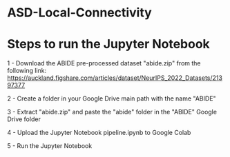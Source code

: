 # ASD-Local-Connectivity

# Steps to run the Jupyter Notebook

1 - Download the ABIDE pre-processed dataset "abide.zip" from the following link:
https://auckland.figshare.com/articles/dataset/NeurIPS_2022_Datasets/21397377

2 - Create a folder in your Google Drive main path with the name "ABIDE"

3 - Extract "abide.zip" and paste the "abide" folder in the "ABIDE" Google Drive folder

4 - Upload the Jupyter Notebook pipeline.ipynb to Google Colab

5 - Run the Jupyter Notebook

